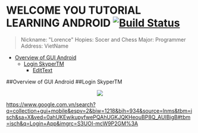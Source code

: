 # WELCOME YOU TUTORIAL LEARNING ANDROID [![Build Status](https://travis-ci.org/nomensa/jquery.hide-show.svg)](https://travis-ci.org/nomensa/jquery.hide-show.svg?branch=master)

> Nickname: "Lorence"
> Hopies: Socer and Chess
> Major: Programmer
> Address: VietName

- [Overview of GUI Android](#overview-of-gui-android)
  - [Login SkyperTM](#login-skypertm)
    - [EditText](#edittext)

##Overview of GUI Android
##Login SkyperTM
<p align="center">
  <img src="https://github.com/danisluis6/Android-External-Libraries/blob/master/SourcesCode/1.png">
</p>

https://www.google.com.vn/search?q=collection+gui+mobile&espv=2&biw=1218&bih=934&source=lnms&tbm=isch&sa=X&ved=0ahUKEwikupyfwePQAhUGKJQKHeouBP8Q_AUIBigB#tbm=isch&q=Login+App&imgrc=S3UOI-mcW9P2GM%3A

